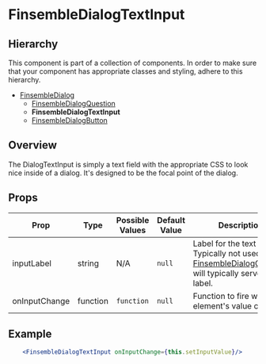 # FinsembleDialogTextInput

## Hierarchy
This component is part of a collection of components. In order to make sure that your component has appropriate classes and styling, adhere to this hierarchy.

* [FinsembleDialog](../FinsembleDialog/README.md)
    * [FinsembleDialogQuestion](../FinsembleDialogQuestion/README.md)
    * **FinsembleDialogTextInput**
    * [FinsembleDialogButton](../FinsembleDialogButton/README.md)

## Overview
The DialogTextInput is simply a text field with the appropriate CSS to look nice inside of a dialog. It's designed to be the focal point of the dialog.

## Props

| Prop               	| Type     	        | Possible Values | Default Value | Description |
|--------------	        |----------------	|-------------	  | ------------- | -------------	|
| inputLabel         	| string   	| N/A                                      	| `null`        	| Label for the text field. Typically not used; the [FinsembleDialogQuestion](../FinsembleDialogQuestion/README.md) will typically serve as the label. |
| onInputChange      	| function 	| `function`                               	| `null`        	| Function to fire when the element's value changes ||

## Example
```jsx
    <FinsembleDialogTextInput onInputChange={this.setInputValue}/>
```